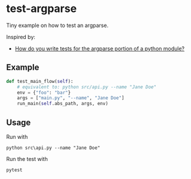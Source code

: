 # test-argparse

Tiny example on how to test an argparse.

Inspired by:

* [How do you write tests for the argparse portion of a python module?](https://stackoverflow.com/questions/18160078/how-do-you-write-tests-for-the-argparse-portion-of-a-python-module)

## Example

```python
def test_main_flow(self):
    # equivalent to: python src/api.py --name "Jane Doe"
    env = {"foo": "bar"}
    args = ["main.py", "--name", "Jane Doe"]
    run_main(self.abs_path, args, env) 
```

## Usage

Run with

```
python src\api.py --name "Jane Doe"
```

Run the test with 

```bash
pytest
```